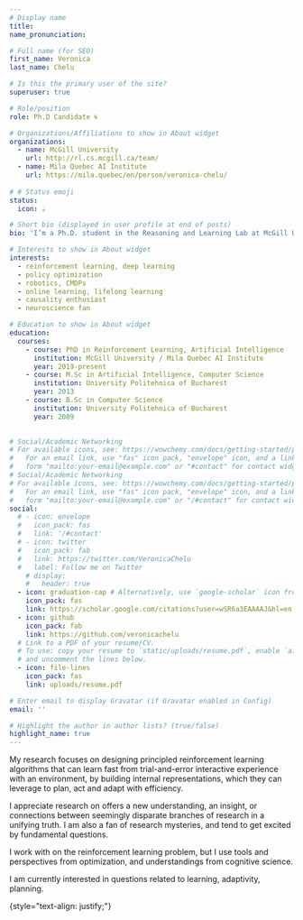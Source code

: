 ```yaml
---
# Display name
title: 
name_pronunciation: 

# Full name (for SEO)
first_name: Veronica
last_name: Chelu

# Is this the primary user of the site?
superuser: true

# Role/position
role: Ph.D Candidate 🌀

# Organizations/Affiliations to show in About widget
organizations:
  - name: McGill University 
    url: http://rl.cs.mcgill.ca/team/
  - name: Mila Quebec AI Institute
    url: https://mila.quebec/en/person/veronica-chelu/
    
# # Status emoji
status:
  icon: ☕️

# Short bio (displayed in user profile at end of posts)
bio: 'I’m a Ph.D. student in the Reasoning and Learning Lab at McGill University and Mila, Montreal.'

# Interests to show in About widget
interests:
  - reinforcement learning, deep learning
  - policy optimization
  - robotics, CMDPs
  - online learning, lifelong learning
  - causality enthusiast
  - neuroscience fan 

# Education to show in About widget
education:
  courses:
    - course: PhD in Reinforcement Learning, Artificial Intelligence
      institution: McGill University / Mila Quebec AI Institute
      year: 2019-present
    - course: M.Sc in Artificial Intelligence, Computer Science
      institution: University Politehnica of Bucharest
      year: 2013
    - course: B.Sc in Computer Science
      institution: University Politehnica of Bucharest
      year: 2009
 

# Social/Academic Networking
# For available icons, see: https://wowchemy.com/docs/getting-started/page-builder/#icons
#   For an email link, use "fas" icon pack, "envelope" icon, and a link in the
#   form "mailto:your-email@example.com" or "#contact" for contact widget.
# Social/Academic Networking
# For available icons, see: https://wowchemy.com/docs/getting-started/page-builder/#icons
#   For an email link, use "fas" icon pack, "envelope" icon, and a link in the
#   form "mailto:your-email@example.com" or "/#contact" for contact widget.
social:
  # - icon: envelope
  #   icon_pack: fas
  #   link: '/#contact'
  # - icon: twitter
  #   icon_pack: fab
  #   link: https://twitter.com/VeronicaChelu
  #   label: Follow me on Twitter
    # display:
    #   header: true
  - icon: graduation-cap # Alternatively, use `google-scholar` icon from `ai` icon pack
    icon_pack: fas
    link: https://scholar.google.com/citations?user=wSR6a3EAAAAJ&hl=en
  - icon: github
    icon_pack: fab
    link: https://github.com/veronicachelu
  # Link to a PDF of your resume/CV.
  # To use: copy your resume to `static/uploads/resume.pdf`, enable `ai` icons in `params.yaml`,
  # and uncomment the lines below.
  - icon: file-lines
    icon_pack: fas
    link: uploads/resume.pdf

# Enter email to display Gravatar (if Gravatar enabled in Config)
email: ''

# Highlight the author in author lists? (true/false)
highlight_name: true
---
```


<!-- I’m a Ph.D. student in the Reasoning and Learning Lab at McGill University and Mila, Montreal, supervised by Doina Precup. Before that, I completed my M.Sc and B.Sc in Computer Science at University Politehnica in Bucharest, Romania.  -->
<!-- I've also been very fortunate to learn from and research with wonderful people from DeepMind, during the two internships with them.  -->

My research focuses on designing principled reinforcement learning algorithms that can learn fast from trial-and-error  interactive experience with an environment, by building internal representations, which they can leverage to plan, act and adapt with efficiency.

I appreciate research on offers a new understanding, an insight, or connections between seemingly disparate branches of research in a unifying truth. I am also a fan of research mysteries, and tend to get excited by fundamental questions. 

I work with on the reinforcement learning problem, but I use tools and perspectives from optimization, and understandings from cognitive science.

I am currently interested in questions related to learning, adaptivity, planning.


{style="text-align: justify;"}